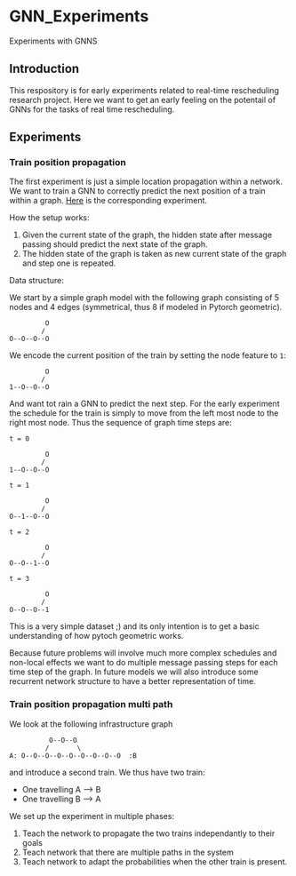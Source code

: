# GNN_Experiments
Experiments with GNNS

## Introduction
This respository is for early experiments related to real-time rescheduling research project. Here we want to get an early feeling on the potentail of GNNs for the tasks of real time rescheduling.

## Experiments
### Train position propagation
The first experiment is just a simple location propagation within a network. We want to train a GNN to correctly predict the next position of a train within a graph.
[Here](https://github.com/MLerik/GNN_Experiments/blob/master/train_propagation.py) is the corresponding experiment.

How the setup works:
 1. Given the current state of the graph, the hidden state after message passing should predict the next state of the graph.
 2. The hidden state of the graph is taken as new current state of the graph and step one is repeated.
 
Data structure:

We start by a simple graph model with the following graph consisting of 5 nodes and 4 edges (symmetrical, thus 8 if modeled in Pytorch geometric).
```
         O
        /
O--O--O--O

```

We encode the current position of the train by setting the node feature to `1`:

```
         O
        /
1--O--O--O

```

And want tot rain a GNN to predict the next step. For the early experiment the schedule for the train is simply to move from the left most node to the right most node. Thus the sequence of graph time steps are:

`t = 0`

```
         O
        /
1--O--O--O

```

`t = 1`

```
         O
        /
O--1--O--O

```

`t = 2`

```
         O
        /
O--O--1--O

```

`t = 3`

```
         O
        /
O--O--O--1

```
 This is a very simple dataset ;) and its only intention is to get a basic understanding of how pytoch geometric works.
 
 Because future problems will involve much more complex schedules and non-local effects we want to do multiple message passing steps for each time step of the graph.
 In future models we will also introduce some recurrent network structure to have a better representation of time.
 
 ### Train position propagation multi path
 
 We look at the following infrastructure graph
 
 ```
           O--O--O
          /       \
A: O--O--O--O--O--O--O--O--O  :B

```

and introduce a second train. We thus have two train:

- One travelling A --> B
- One travelling B --> A

We set up the experiment in multiple phases:

1. Teach the network to propagate the two trains independantly to their goals
2. Teach network that there are multiple paths in the system
3. Teach network to adapt the probabilities when the other train is present.
